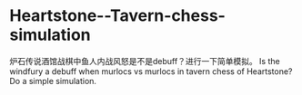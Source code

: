 # Heartstone--Tavern-chess-simulation
炉石传说酒馆战棋中鱼人内战风怒是不是debuff？进行一下简单模拟。  Is the windfury a debuff when murlocs vs murlocs  in tavern chess of Heartstone? Do a simple simulation.
